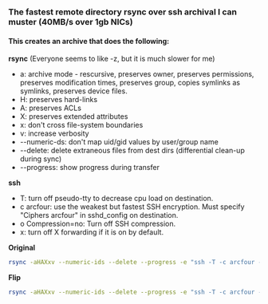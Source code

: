 ### The fastest remote directory rsync over ssh archival I can muster (40MB/s over 1gb NICs)

#### This creates an archive that does the following:

**rsync**
(Everyone seems to like -z, but it is much slower for me)

- a: archive mode - rescursive, preserves owner, preserves permissions, preserves modification times, preserves group, copies symlinks as symlinks, preserves device files.
- H: preserves hard-links
- A: preserves ACLs
- X: preserves extended attributes
- x: don't cross file-system boundaries
- v: increase verbosity
- --numeric-ds: don't map uid/gid values by user/group name
- --delete: delete extraneous files from dest dirs (differential clean-up during sync)
- --progress: show progress during transfer

**ssh**
- T: turn off pseudo-tty to decrease cpu load on destination.
- c arcfour: use the weakest but fastest SSH encryption. Must specify "Ciphers arcfour" in sshd_config on destination.
- o Compression=no: Turn off SSH compression.
- x: turn off X forwarding if it is on by default.

**Original**

```sh
rsync -aHAXxv --numeric-ids --delete --progress -e "ssh -T -c arcfour -o Compression=no -x" user@<source>:<source_dir>/ <dest_dir>
```


**Flip** 

```sh
rsync -aHAXxv --numeric-ids --delete --progress -e "ssh -T -c arcfour -o Compression=no -x" [source_dir] [dest_host:/dest_dir]
```
